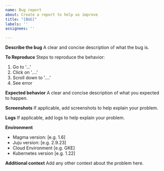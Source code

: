 ```yaml
---
name: Bug report
about: Create a report to help us improve
title: "[BUG]"
labels: ''
assignees: ''

---
```


**Describe the bug**
A clear and concise description of what the bug is.

**To Reproduce**
Steps to reproduce the behavior:
1. Go to '...'
2. Click on '....'
3. Scroll down to '....'
4. See error

**Expected behavior**
A clear and concise description of what you expected to happen.

**Screenshots**
If applicable, add screenshots to help explain your problem.

**Logs**
If applicable, add logs to help explain your problem.

**Environment**
 - Magma version: [e.g. 1.6]
 - Juju version: [e.g. 2.9.23]
 - Cloud Environment [e.g. GKE]
 - Kubernetes version [e.g. 1.22]

**Additional context**
Add any other context about the problem here.
